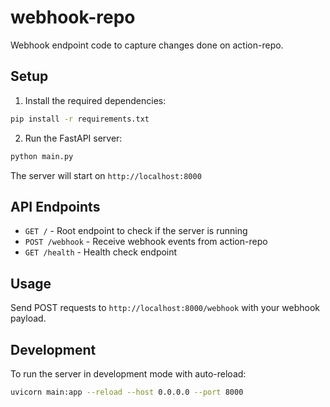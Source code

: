 # webhook-repo

Webhook endpoint code to capture changes done on action-repo.

## Setup

1. Install the required dependencies:
```bash
pip install -r requirements.txt
```

2. Run the FastAPI server:
```bash
python main.py
```

The server will start on `http://localhost:8000`

## API Endpoints

- `GET /` - Root endpoint to check if the server is running
- `POST /webhook` - Receive webhook events from action-repo
- `GET /health` - Health check endpoint

## Usage

Send POST requests to `http://localhost:8000/webhook` with your webhook payload.

## Development

To run the server in development mode with auto-reload:
```bash
uvicorn main:app --reload --host 0.0.0.0 --port 8000
